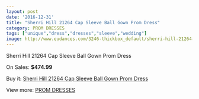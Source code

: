 ```yaml
---
layout: post
date: '2016-12-31'
title: "Sherri Hill 21264 Cap Sleeve Ball Gown Prom Dress"
category: PROM DRESSES
tags: ["unique","dress","dresses","sleeve","wedding"]
image: http://www.eudances.com/3246-thickbox_default/sherri-hill-21264-cap-sleeve-ball-gown-prom-dress.jpg
---
```

Sherri Hill 21264 Cap Sleeve Ball Gown Prom Dress

On Sales: **$474.99**
<a href="https://www.eudances.com/en/prom-dresses/1112-sherri-hill-21264-cap-sleeve-ball-gown-prom-dress.html"><amp-img layout="responsive" width="600" height="600" src="//www.eudances.com/3246-thickbox_default/sherri-hill-21264-cap-sleeve-ball-gown-prom-dress.jpg" alt="Sherri Hill 21264 Cap Sleeve Ball Gown Prom Dress 0" /></a>
<a href="https://www.eudances.com/en/prom-dresses/1112-sherri-hill-21264-cap-sleeve-ball-gown-prom-dress.html"><amp-img layout="responsive" width="600" height="600" src="//www.eudances.com/3247-thickbox_default/sherri-hill-21264-cap-sleeve-ball-gown-prom-dress.jpg" alt="Sherri Hill 21264 Cap Sleeve Ball Gown Prom Dress 1" /></a>

Buy it: [Sherri Hill 21264 Cap Sleeve Ball Gown Prom Dress](https://www.eudances.com/en/prom-dresses/1112-sherri-hill-21264-cap-sleeve-ball-gown-prom-dress.html "Sherri Hill 21264 Cap Sleeve Ball Gown Prom Dress")

View more: [PROM DRESSES](https://www.eudances.com/en/13-prom-dresses "PROM DRESSES")